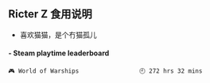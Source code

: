 ## Ricter Z 食用说明
- 喜欢猫猫，是个冇猫孤儿

<!-- steam-box start -->
#### - Steam playtime leaderboard
```text
🎮 World of Warships                 🕘 272 hrs 32 mins
```
<!-- Powered by https://github.com/YouEclipse/steam-box . -->
<!-- steam-box end -->
